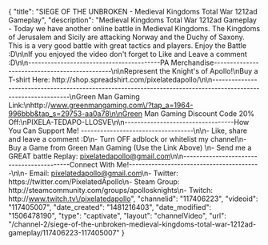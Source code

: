 {
    "title": "SIEGE OF THE UNBROKEN - Medieval Kingdoms Total War 1212ad Gameplay",
    "description": "Medieval Kingdoms Total War 1212ad Gameplay - Today we have another online battle in Medieval Kingdoms. The Kingdoms of Jerusalem and Sicily are attacking Norway and the Duchy of Saxony. This is a very good battle with great tactics and players. Enjoy the Battle :D\n\nIf you enjoyed the video don't forget to Like and Leave a comment :D\n\n-----------------------------------------PA Merchandise----------------------------------------------\n\nRepresent the Knight's of Apollo!\nBuy a T-shirt Here: http:\/\/shop.spreadshirt.com\/pixelatedapollo\/\n\n---------------------------------------------------------------------------------------------------------------\nGreen Man Gaming Link:\nhttp:\/\/www.greenmangaming.com\/?tap_a=1964-996bbb&tap_s=29753-aa0a78\n\nGreen Man Gaming Discount Code 20% Off:\nPIXELA-TEDAPO-LLOSVE\n\n----------------------------------How You Can Support Me! -----------------------------------\n\n- Like, share and leave a comment :D\n- Turn OFF adblock or whitelist my channel\n- Buy a Game from Green Man Gaming (Use the Link Above) \n- Send me a GREAT battle Replay: pixelatedapollo@gmail.com\n\n------------------------------------------Connect With Me!-----------------------------------------\n\n- Email: pixelatedapollo@gmail.com\n- Twitter: https:\/\/twitter.com\/PixelatedApollo\n- Steam Group:  http:\/\/steamcommunity.com\/groups\/apollosknights\n- Twitch: http:\/\/www.twitch.tv\/pixelatedapollo",
    "channelid": "117406223",
    "videoid": "117405007",
    "date_created": "1481216403",
    "date_modified": "1506478190",
    "type": "captivate",
    "layout": "channelVideo",
    "url": "\/channel-2\/siege-of-the-unbroken-medieval-kingdoms-total-war-1212ad-gameplay\/117406223-117405007"
}